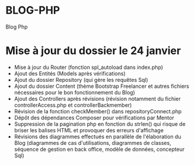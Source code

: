 # BLOG-PHP
Blog Php

# Mise à jour du dossier le 24 janvier
- Mise à jour du Router (fonction spl_autoload dans index.php)
- Ajout des Entités (Models après vérifications)
- Ajout du dossier Repository (qui gère les requêtes Sql)
- Ajout du dossier Content (thème Bootstrap Freelancer et autres fichiers nécessaires pour le bon fonctionnement du Blog)
- Ajout des Controllers après révisions (révision notamment du fichier controllerAccess.php et controllerBackmember)
- Révision de la fonction checkMember() dans repositoryConnect.php
- Dépôt des dépendances Composer pour vérifications par Mentor
- Suppression de la pagination php en fonction du strlen() qui risque de briser les balises HTML et provoquer des erreurs d'affichage
- Révisions des diagrammes effectués en parallèle de l'élaboration du Blog (diagrammes de cas d'utilisations, diagrammes de classes, séquence de gestion en back office, modèle de données, concepteur Sql)